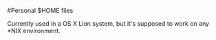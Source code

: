 #Personal $HOME files

Currently used in a OS X Lion system, but it's supposed to work on any *NIX environment.
